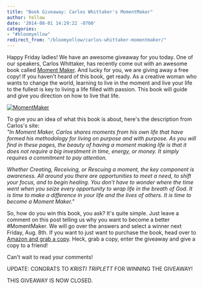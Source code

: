 ```yaml
---
title: "Book Giveaway: Carlos Whittaker's MomentMaker"
author: Yellow
date: '2014-08-01 14:29:22 -0700'
categories:
- "#bloomyellow"
redirect_from: "/bloomyellow/carlos-whittaker-momentmaker/"
---
```


Happy Friday ladies! We have an awesome giveaway for you today. One of our speakers, Carlos
Whittaker, has recently come out with an awesome book called
[Moment Maker](http://ragamuffinsoul.com/book/). And lucky for you, we are giving away a free copy!
If you haven't heard of this book, get ready. As a creative woman who wants to change the world,
learning to live in the moment and live your life to the fullest is key to living a life filled with
passion. This book will guide and give you direction on how to live that life.

[![MomentMaker](https://yellow-blog-images.imgix.net/2014/04/MomentMaker.jpg)](https://yellow-blog-images.imgix.net/2014/04/MomentMaker.jpg)

To give you an idea of what this book is about, here's the description from Carlos's site:\
_"In Moment Maker, Carlos shares moments from his own life that have formed his methodology for living
on purpose and with purpose. As you will find in these pages, the beauty of having a moment making life
is that it does not require a big investment in time, energy, or money. It simply requires a commitment
to pay attention._

_Whether Creating, Receiving, or Rescuing a moment, the key component is awareness. All around you
there are opportunities to meet a need, to shift your focus, and to begin healing. You don’t have to
wonder where the time went when you seize every opportunity to wrap life in the breath of God. It is
time to make a difference in your life and the lives of others. It is time to become a Moment
Maker."_

So, how do you win this book, you ask? It's quite simple. Just leave a comment on this post telling
us why you want to become a better #MomentMaker. We will go over the answers and select a winner
next Friday, Aug. 8th. If you want to just want to purchase the book, head over to
[Amazon and grab a copy](http://www.amazon.com/Moment-Maker-Live-Your-Life/dp/0310337976). Heck,
grab a copy, enter the giveaway and give a copy to a friend!

Can't wait to read your comments!

UPDATE: CONGRATS TO <cite>KRISTI TRIPLETT</cite> FOR WINNING THE GIVEAWAY!

THIS GIVEAWAY IS NOW CLOSED.
